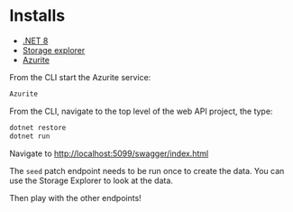 # Installs

- [.NET 8](https://dotnet.microsoft.com/en-us/download/dotnet/8.0)
- [Storage explorer](https://azure.microsoft.com/en-us/products/storage/storage-explorer/)
- [Azurite](https://learn.microsoft.com/en-us/azure/storage/common/storage-use-azurite?tabs=visual-studio%2Cblob-storage)


From the CLI start the Azurite service:

```bash
Azurite
```

From the CLI, navigate to the top level of the web API project, the type:

```bash
dotnet restore
dotnet run
```
Navigate to [http://localhost:5099/swagger/index.html](http://localhost:5099/swagger/index.html)

The `seed` patch endpoint needs to be run once to create the data. You can use the Storage Explorer to look at the data.

Then play with the other endpoints!